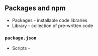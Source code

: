 ## Packages and npm

- Packages - installable code libraries
- Library - collection of pre-written code

### `package.json`

- Scripts -
